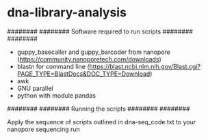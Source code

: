 # dna-library-analysis

######## ########
Software required to run scripts
######## ########

- guppy_basecaller and guppy_barcoder from nanopore (https://community.nanoporetech.com/downloads)
- blastn for command line (https://blast.ncbi.nlm.nih.gov/Blast.cgi?PAGE_TYPE=BlastDocs&DOC_TYPE=Download)
- awk
- GNU parallel
- python with module pandas

######## ########
Running the scripts
######## ########

Apply the sequence of scripts outlined in dna-seq_code.txt to your nanopore sequencing run

